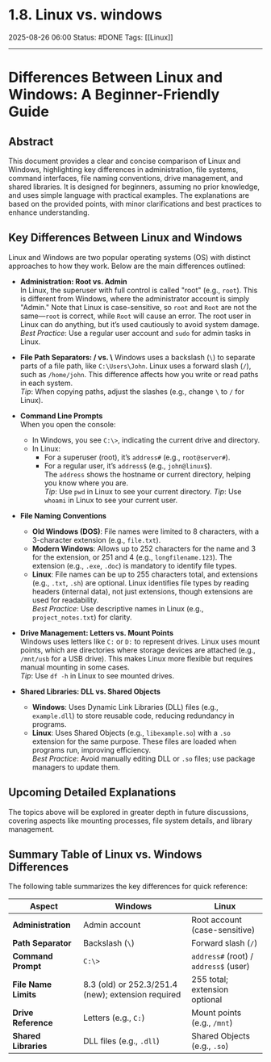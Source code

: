 # 1.8. Linux vs. windows

2025-08-26 06:00
Status: #DONE 
Tags: [[Linux]]

---
# Differences Between Linux and Windows: A Beginner-Friendly Guide

## Abstract

This document provides a clear and concise comparison of Linux and Windows, highlighting key differences in administration, file systems, command interfaces, file naming conventions, drive management, and shared libraries. It is designed for beginners, assuming no prior knowledge, and uses simple language with practical examples. The explanations are based on the provided points, with minor clarifications and best practices to enhance understanding.

## Key Differences Between Linux and Windows

Linux and Windows are two popular operating systems (OS) with distinct approaches to how they work. Below are the main differences outlined:

- **Administration: Root vs. Admin**  
  In Linux, the superuser with full control is called "root" (e.g., `root`). This is different from Windows, where the administrator account is simply "Admin." Note that Linux is case-sensitive, so `root` and `Root` are not the same—`root` is correct, while `Root` will cause an error. The root user in Linux can do anything, but it’s used cautiously to avoid system damage.  
  *Best Practice*: Use a regular user account and `sudo` for admin tasks in Linux.

- **File Path Separators: / vs. \‌**
  Windows uses a backslash (`\`) to separate parts of a file path, like `C:\Users\John`. Linux uses a forward slash (`/`), such as `/home/john`. This difference affects how you write or read paths in each system.  
  *Tip*: When copying paths, adjust the slashes (e.g., change `\` to `/` for Linux).

- **Command Line Prompts**  
  When you open the console:  
  - In Windows, you see `C:\>`, indicating the current drive and directory.  
  - In Linux:  
    - For a superuser (root), it’s `address#` (e.g., `root@server#`).  
    - For a regular user, it’s `address$` (e.g., `john@linux$`).  
  The `address` shows the hostname or current directory, helping you know where you are.  
  *Tip*: Use `pwd` in Linux to see your current directory.
  *Tip*: Use `whoami` in Linux to see your current user.

- **File Naming Conventions**  
  - **Old Windows (DOS)**: File names were limited to 8 characters, with a 3-character extension (e.g., `file.txt`).  
  - **Modern Windows**: Allows up to 252 characters for the name and 3 for the extension, or 251 and 4 (e.g., `longfilename.123`). The extension (e.g., `.exe`, `.doc`) is mandatory to identify file types.  
  - **Linux**: File names can be up to 255 characters total, and extensions (e.g., `.txt`, `.sh`) are optional. Linux identifies file types by reading headers (internal data), not just extensions, though extensions are used for readability.  
  *Best Practice*: Use descriptive names in Linux (e.g., `project_notes.txt`) for clarity.

- **Drive Management: Letters vs. Mount Points**  
  Windows uses letters like `C:` or `D:` to represent drives. Linux uses mount points, which are directories where storage devices are attached (e.g., `/mnt/usb` for a USB drive). This makes Linux more flexible but requires manual mounting in some cases.  
  *Tip*: Use `df -h` in Linux to see mounted drives.

- **Shared Libraries: DLL vs. Shared Objects**  
  - **Windows**: Uses Dynamic Link Libraries (DLL) files (e.g., `example.dll`) to store reusable code, reducing redundancy in programs.  
  - **Linux**: Uses Shared Objects (e.g., `libexample.so`) with a `.so` extension for the same purpose. These files are loaded when programs run, improving efficiency.  
  *Best Practice*: Avoid manually editing DLL or `.so` files; use package managers to update them.

## Upcoming Detailed Explanations

The topics above will be explored in greater depth in future discussions, covering aspects like mounting processes, file system details, and library management.

## Summary Table of Linux vs. Windows Differences

The following table summarizes the key differences for quick reference:

| Aspect               | Windows                          | Linux                            |
|-----------------------|-----------------------------------|-----------------------------------|
| **Administration**   | Admin account                    | Root account (case-sensitive)    |
| **Path Separator**   | Backslash (`\`)                  | Forward slash (`/`)              |
| **Command Prompt**   | `C:\>`                           | `address#` (root) / `address$` (user) |
| **File Name Limits** | 8.3 (old) or 252.3/251.4 (new); extension required | 255 total; extension optional    |
| **Drive Reference**  | Letters (e.g., `C:`)             | Mount points (e.g., `/mnt`)      |
| **Shared Libraries** | DLL files (e.g., `.dll`)         | Shared Objects (e.g., `.so`)     |

